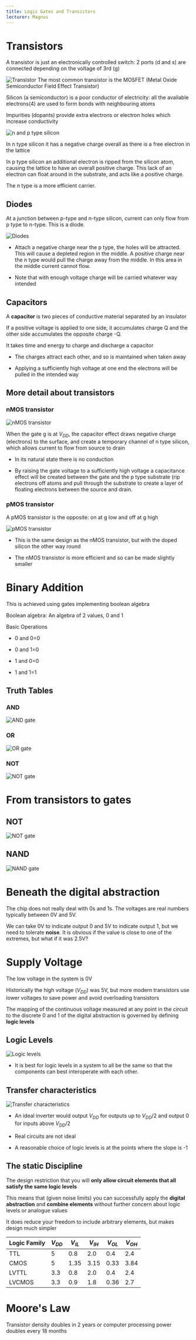 ```yaml
---
title: Logic Gates and Transistors
lecturer: Magnus
---
```


# Transistors

A transistor is just an electronically controlled switch: 2 ports (d and
s) are connected depending on the voltage of 3rd (g)

![Transistor](/img/Year_1/CSys/DEMA/Gates/Fig1.webp)
The most common transistor is the MOSFET (Metal Oxide Semiconductor
Field Effect Transistor)

Silicon (a semiconductor) is a poor conductor of electricity: all the
available electrons(4) are used to form bonds with neighbouring atoms

Impurities (dopants) provide extra electrons or electron holes which
increase conductivity

![n and p type silicon](/img/Year_1/CSys/DEMA/Gates/Fig2.webp)

In n type silicon it has a negative charge overall as there is a free
electron in the lattice

In p type silicon an additional electron is ripped from the silicon
atom, causing the lattice to have an overall positive charge. This lack
of an electron can float around in the substrate, and acts like a
positive charge.

The n type is a more efficient carrier.

## Diodes

At a junction between p-type and n-type silicon, current can only flow
from p type to n-type. This is a diode.

![Diodes](/img/Year_1/CSys/DEMA/Gates/Fig3.webp)

-   Attach a negative charge near the p type, the holes will be
    attracted. This will cause a depleted region in the middle. A
    positive charge near the n type would pull the charge away from the
    middle. In this area in the middle current cannot flow.

-   Note that with enough voltage charge will be carried whatever way
    intended

## Capacitors

A **capacitor** is two pieces of conductive material separated by an
insulator

If a positive voltage is applied to one side, it accumulates charge Q
and the other side accumulates the opposite charge -Q.

It takes time and energy to charge and discharge a capacitor

-   The charges attract each other, and so is maintained when taken away

-   Applying a sufficiently high voltage at one end the electrons will
    be pulled in the intended way

## More detail about transistors

### nMOS transistor

![nMOS transistor](/img/Year_1/CSys/DEMA/Gates/nMOS.webp)

When the gate g is at $V_{DD}$, the capacitor effect draws negative
charge (electrons) to the surface, and create a temporary channel of n
type silicon, which allows current to flow from source to drain

-   In its natural state there is no conduction

-   By raising the gate voltage to a sufficiently high voltage a
    capacitance effect will be created between the gate and the p type
    substrate (rip electrons off atoms and pull through the substrate to
    create a layer of floating electrons between the source and drain.

### pMOS transistor

A pMOS transistor is the opposite: on at g low and off at g high

![pMOS transistor](/img/Year_1/CSys/DEMA/Gates/pMOS.webp)

-   This is the same design as the nMOS transistor, but with the doped
    silicon the other way round

-   The nMOS transistor is more efficient and so can be made slightly
    smaller

# Binary Addition

This is achieved using gates implementing boolean algebra

Boolean algebra: An algebra of 2 values, 0 and 1

Basic Operations

-   0 and 0=0

-   0 and 1=0

-   1 and 0=0

-   1 and 1=1

## Truth Tables

### AND

![AND gate](/img/Year_1/CSys/DEMA/Gates/AND.webp)

### OR

![OR gate](/img/Year_1/CSys/DEMA/Gates/OR.webp)

### NOT

![NOT gate](/img/Year_1/CSys/DEMA/Gates/NOT.webp)

# From transistors to gates

## NOT

![NOT gate ](/img/Year_1/CSys/DEMA/Gates/NOTTrans.webp)

## NAND

![NAND gate](/img/Year_1/CSys/DEMA/Gates/NANDTrans.webp)

# Beneath the digital abstraction

The chip does not really deal with 0s and 1s. The voltages are real
numbers typically between 0V and 5V.

We can take 0V to indicate output 0 and 5V to indicate output 1, but we
need to tolerate **noise**. It is obvious if the value is close to one
of the extremes, but what if it was 2.5V?

# Supply Voltage

The low voltage in the system is 0V

Historically the high voltage ($V_{DD}$) was 5V, but more modern
transistors use lower voltages to save power and avoid overloading
transistors

The mapping of the continuous voltage measured at any point in the
circuit to the discrete 0 and 1 of the digital abstraction is governed
by defining **logic levels**

## Logic Levels

![Logic levels](/img/Year_1/CSys/DEMA/Gates/LogicLevels.webp)

-   It is best for logic levels in a system to all be the same so that
    the components can best interoperate with each other.

## Transfer characteristics

![Transfer characteristics](/img/Year_1/CSys/DEMA/Gates/TransferChar.webp)

-   An ideal inverter would output $V_{DD}$ for outputs up to $V_{DD}/2$
    and output 0 for inputs above $V_{DD}/2$

-   Real circuits are not ideal

-   A reasonable choice of logic levels is at the points where the slope
    is -1

## The static Discipline

The design restriction that you will **only allow circuit elements that all satisfy the same logic levels**

This means that (given noise limits) you can successfully apply the **digital abstraction** and **combine elements** without further concern about logic levels or analogue values

It does reduce your freedom to include arbitrary elements, but makes design much simpler

| Logic Family | $V_{DD}$ | $V_{IL}$ | $V_{IH}$ | $V_{OL}$ | $V_{OH}$ |
| ------------ | -------- | -------- | -------- | -------- | -------- |
| TTL          | 5        | 0.8      | 2.0      | 0.4      | 2.4      |
| CMOS         | 5        | 1.35     | 3.15     | 0.33     | 3.84     |
| LVTTL        | 3.3      | 0.8      | 2.0      | 0.4      | 2.4      |
| LVCMOS       | 3.3      | 0.9      | 1.8      | 0.36     | 2.7      |

# Moore's Law

Transistor density doubles in 2 years or computer processing power
doubles every 18 months
